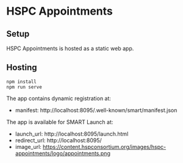 # HSPC Appointments

## Setup

HSPC Appointments is hosted as a static web app.

## Hosting
````
npm install
npm run serve
````

The app contains dynamic registration at:

* manifest: http://localhost:8095/.well-known/smart/manifest.json

The app is available for SMART Launch at:

* launch_url: http://localhost:8095/launch.html
* redirect_url: http://localhost:8095/
* image_url: https://content.hspconsortium.org/images/hspc-appointments/logo/appointments.png
